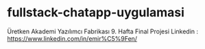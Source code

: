 # fullstack-chatapp-uygulamasi
Üretken Akademi Yazılımcı Fabrikası 9. Hafta Final Projesi
Linkedin : https://www.linkedin.com/in/emir%C5%9Fen/
